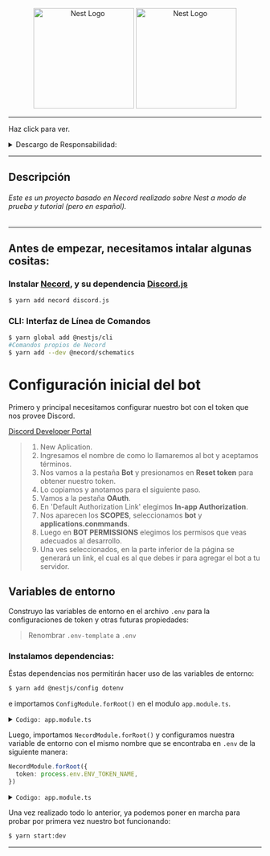 <p align="center">
    <a href="http://nestjs.com/" target="blank"><img src="https://nestjs.com/img/logo-small.svg" width="200" alt="Nest Logo" /></a>
    <a href="https://necord.org/" target="blank"><img src="https://necord.org/img/logo.png" width="200" alt="Nest Logo" /></a>
</p>

---
Haz click para ver.

<details>
<summary id="descargo-de-responsabilidad">Descargo de Responsabilidad:</summary>

Este bot de Discord, utilizando la biblioteca Necord, tiene fines recreativos y de entretenimiento. 
La información proporcionada por el bot puede no ser completamente precisa o actualizada. No me hago responsable de las decisiones tomadas basándose en la información proporcionada por el bot.

El uso del bot está sujeto a cambios sin previo aviso. No garantizamos la disponibilidad continua, la funcionalidad o la precisión de los comandos proporcionados.

Este bot puede contener enlaces a sitios web de terceros. No respaldamos ni asumimos responsabilidad por el contenido de esos sitios.

Los usuarios son responsables de cumplir con los términos de servicio de Discord y cualquier otra regulación aplicable al utilizar este bot.

Al utilizar este bot, aceptas este descargo de responsabilidad y los términos de uso asociados.

</details>

---

## Descripción

###### Este es un proyecto basado en Necord realizado sobre Nest a modo de prueba y tutorial (pero en español).

[//]: # (## Instalación)

[//]: # ()
[//]: # (```bash)

[//]: # ($ yarn install)

[//]: # (```)

[//]: # ()
[//]: # (## Correr app)

[//]: # ()
[//]: # (```bash)

[//]: # (# development)

[//]: # ($ yarn run start)

[//]: # ()
[//]: # (# watch mode)

[//]: # ($ yarn run start:dev)

[//]: # ()
[//]: # (# production mode)

[//]: # ($ yarn run start:prod)

[//]: # (```)
_________________________

## Antes de empezar, necesitamos intalar algunas cositas:

### Instalar [Necord](https://necord.org/), y su dependencia [Discord.js](https://discord.js.org/)
```bash
$ yarn add necord discord.js
```

### CLI: Interfaz de Línea de Comandos

```bash
$ yarn global add @nestjs/cli
#Comandos propios de Necord
$ yarn add --dev @necord/schematics
```

# Configuración inicial del bot
Primero y principal necesitamos configurar nuestro bot con el token que nos provee Discord.

[Discord Developer Portal](https://discord.com/developers/applications)
> 1. New Aplication.
> 2. Ingresamos el nombre de como lo llamaremos al bot y aceptamos términos.
> 3. Nos vamos a la pestaña **Bot** y presionamos en **Reset token** para obtener nuestro token.
> 4. Lo copiamos y anotamos para el siguiente paso.
> 5. Vamos a la pestaña **OAuth**.
> 6. En 'Default Authorization Link' elegimos **In-app Authorization**.
> 7. Nos aparecen los **SCOPES**, seleccionamos **bot** y **applications.conmmands**.
> 8. Luego en **BOT PERMISSIONS** elegimos los permisos que veas adecuados al desarrollo.
> 9. Una ves seleccionados, en la parte inferior de la página se generará un link, el cual es al que debes ir para agregar el bot a tu servidor.

## Variables de entorno

Construyo las variables de entorno en el archivo ```.env``` para la configuraciones de token y otras futuras propiedades:

> Renombrar ```.env-template``` a ```.env```

### Instalamos dependencias:
Éstas dependencias nos permitirán hacer uso de las variables de entorno:
```bash
$ yarn add @nestjs/config dotenv
```
e importamos `ConfigModule.forRoot()` en el modulo `app.module.ts`.

<details>
  <summary><code aria-atomic="true">Codigo: app.module.ts</code></summary>

```typescript
import { Module } from '@nestjs/common';
import { ConfigModule } from "@nestjs/config";

@Module({ 
  imports: [
    ConfigModule.forRoot(),
  ],
  controllers: [], 
  providers: [],
})
export class AppModule {}
```
</details>

Luego, importamos `NecordModule.forRoot()` y configuramos nuestra variable de entorno con el mismo nombre que se encontraba en `.env` de la siguiente manera:
````typescript
NecordModule.forRoot({
  token: process.env.ENV_TOKEN_NAME,
})
````
<details>
  <summary><code aria-atomic="true">Codigo: app.module.ts</code></summary>

```typescript
import { Module } from '@nestjs/common';
import { ConfigModule } from "@nestjs/config";
import { NecordModule } from "necord";

@Module({ 
  imports: [
    ConfigModule.forRoot(),
    NecordModule.forRoot({
      token: process.env.DISCORD_TOKEN,
      //y agregamos y guild para empezar a detectar el token y levantar bot
      intents: [IntentsBitField.Flags.Guilds],
    }),
  ],
  controllers: [], 
  providers: [],
})
export class AppModule {}
```
</details>

Una vez realizado todo lo anterior, ya podemos poner en marcha para probar por primera vez nuestro bot funcionando:
```bash
$ yarn start:dev
```
___

